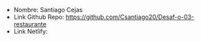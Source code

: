 * Nombre: Santiago Cejas
* Link Github Repo: https://github.com/Csantiago20/Desaf-o-03-restaurante
* Link Netlify: 
